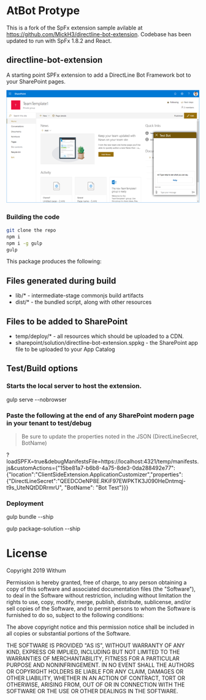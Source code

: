 # AtBot Protype
This is a fork of the SpFx extension sample avilable at https://github.com/MickH3/directline-bot-extension.  Codebase has been updated to run with SpFx 1.8.2 and React.

## directline-bot-extension

A starting point SPFx extension to add a DirectLine Bot Framework bot to your SharePoint pages.

![Extension Screenshot](./images/atbot-sharepoint-deployed.png)

### Building the code

```bash
git clone the repo
npm i
npm i -g gulp
gulp
```

This package produces the following:

## Files generated during build
* lib/* - intermediate-stage commonjs build artifacts
* dist/* - the bundled script, along with other resources

## Files to be added to SharePoint
* temp/deploy/* - all resources which should be uploaded to a CDN.
* sharepoint/solution/directline-bot-extension.sppkg - the SharePoint app file to be uploaded to your App Catalog

## Test/Build options

### Starts the local server to host the extension.
gulp serve --nobrowser 

### Paste the following at the end of any SharePoint modern page in your tenant to test/debug
> Be sure to update the properties noted in the JSON (DirectLineSecret, BotName)

?loadSPFX=true&debugManifestsFile=https://localhost:4321/temp/manifests.js&customActions={"15be81a7-b6b8-4a75-8de3-0da288492e77":{"location":"ClientSideExtension.ApplicationCustomizer","properties":{"DirectLineSecret":"QEEDCOeNP8E.RKiF97EWPKTK3J090HeDntmqj-t9s_UteNQtDDRrmrU", "BotName": "Bot Test"}}}

### Deployment
gulp bundle --ship

gulp package-solution --ship


# License
Copyright 2019 Withum

Permission is hereby granted, free of charge, to any person obtaining a copy of this software and associated documentation files (the "Software"), to deal in the Software without restriction, including without limitation the rights to use, copy, modify, merge, publish, distribute, sublicense, and/or sell copies of the Software, and to permit persons to whom the Software is furnished to do so, subject to the following conditions:

The above copyright notice and this permission notice shall be included in all copies or substantial portions of the Software.

THE SOFTWARE IS PROVIDED "AS IS", WITHOUT WARRANTY OF ANY KIND, EXPRESS OR IMPLIED, INCLUDING BUT NOT LIMITED TO THE WARRANTIES OF MERCHANTABILITY, FITNESS FOR A PARTICULAR PURPOSE AND NONINFRINGEMENT. IN NO EVENT SHALL THE AUTHORS OR COPYRIGHT HOLDERS BE LIABLE FOR ANY CLAIM, DAMAGES OR OTHER LIABILITY, WHETHER IN AN ACTION OF CONTRACT, TORT OR OTHERWISE, ARISING FROM, OUT OF OR IN CONNECTION WITH THE SOFTWARE OR THE USE OR OTHER DEALINGS IN THE SOFTWARE.
